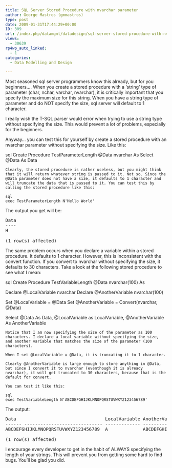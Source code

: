 ```yaml
---
title: SQL Server Stored Procedure with nvarchar parameter
author: George Mastros (gmmastros)
type: post
date: 2009-01-31T17:44:29+00:00
ID: 309
url: /index.php/datamgmt/datadesign/sql-server-stored-procedure-with-nvarcha/
views:
  - 30639
rp4wp_auto_linked:
  - 1
categories:
  - Data Modelling and Design

---
```

Most seasoned sql server programmers know this already, but for you beginners&#8230;. When you create a stored procedure with a &#8216;string&#8217; type of parameter (char, nchar, varchar, nvarchar), it is critically important that you specify the maximum size for this string. When you have a string type of parameter and do NOT specify the size, sql server will default to 1 character.

I really wish the T-SQL parser would error when trying to use a string type without specifying the size. This would prevent a lot of problems, especially for the beginners.

Anyway&#8230; you can test this for yourself by create a stored procedure with an nvarchar parameter without specifying the size. Like this:

sql
Create Procedure TestParameterLength
	@Data nvarchar
As
Select @Data As Data
```
Clearly, the stored procedure is rather useless, but you might think that it will return whatever string is passed to it. Not so. Since the @Data parameter does not have a size, it defaults to 1 character and will truncate the data that is passed to it. You can test this by calling the stored procedure like this:

sql
exec TestParameterLength N'Hello World'
```
The output you get will be:

<pre>Data
----
H

(1 row(s) affected)
</pre>

The same problem occurs when you declare a variable within a stored procedure. It defaults to 1 character. However, this is inconsistent with the convert function. If you convert to nvarchar without specifying the size, it defaults to 30 characters. Take a look at the following stored procedure to see what I mean:

sql
Create Procedure TestVariableLength
	@Data nvarchar(100)
As

Declare @LocalVariable nvarchar
Declare @AnotherVariable nvarchar(100)

Set @LocalVariable = @Data
Set @AnotherVariable = Convert(nvarchar, @Data)

Select @Data As Data, 
       @LocalVariable as LocalVariable, 
       @AnotherVariable As AnotherVariable
```
Notice that I am now specifying the size of the parameter as 100 characters. I declare a local variable without specifying the size, and another variable that matches the size of the parameter (100 characters).

When I set @LocalVariable = @Data, it is truncating it to 1 character. 

Clearly @AnotherVariable is large enough to store anything in @Data, but since I convert it to nvarchar (eventhough it is already nvarchar), it will get truncated to 30 characters, because that is the default for convert.

You can test it like this:

sql
exec TestVariableLength N'ABCDEFGHIJKLMNOPQRSTUVWXYZ123456789'
```
The output:

<pre>Data                                 LocalVariable AnotherVariable
------ ----------------------------- ------------- ------------------------------
ABCDEFGHIJKLMNOPQRSTUVWXYZ123456789  A             ABCDEFGHIJKLMNOPQRSTUVWXYZ1234

(1 row(s) affected)
</pre>

I encourage every developer to get in the habit of ALWAYS specifying the length of your strings. This will prevent you from getting some hard to find bugs. You&#8217;ll be glad you did.